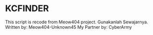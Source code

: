 # KCFINDER
This script is recode from Meow404 project. Gunakanlah Sewajarnya.  Written by: Meow404-Unknown45 My Partner by: CyberArmy
